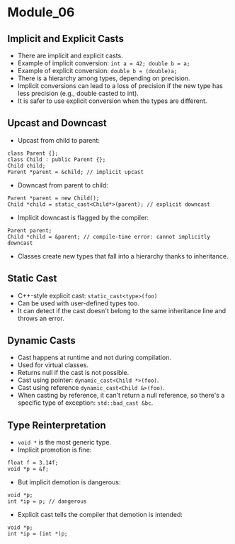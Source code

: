 # Module_06

## Implicit and Explicit Casts
- There are implicit and explicit casts.
- Example of implicit conversion: `int a = 42; double b = a;`
- Example of explicit conversion: `double b = (double)a;`
- There is a hierarchy among types, depending on precision.
- Implicit conversions can lead to a loss of precision if the new type has less precision (e.g., double casted to int).
- It is safer to use explicit conversion when the types are different.

## Upcast and Downcast
- Upcast from child to parent:
```
class Parent {};
class Child : public Parent {};
Child child;
Parent *parent = &child; // implicit upcast
```

- Downcast from parent to child:
```
Parent *parent = new Child();
Child *child = static_cast<Child*>(parent); // explicit downcast
```

- Implicit downcast is flagged by the compiler:
```
Parent parent;
Child *child = &parent; // compile-time error: cannot implicitly downcast
```
- Classes create new types that fall into a hierarchy thanks to inheritance.

## Static Cast
- C++-style explicit cast: `static_cast<type>(foo)`
- Can be used with user-defined types too.
- It can detect if the cast doesn't belong to the same inheritance line and throws an error.

## Dynamic Casts
- Cast happens at runtime and not during compilation.
- Used for virtual classes.
- Returns null if the cast is not possible.
- Cast using pointer: `dynamic_cast<Child *>(foo)`.
- Cast using reference `dynamic_cast<Child &>(foo)`.
- When casting by reference, it can't return a null reference, so there's a specific type of exception: `std::bad_cast &bc`.

## Type Reinterpretation
- `void *` is the most generic type.
- Implicit promotion is fine:
```
float f = 3.14f;
void *p = &f;
```

- But implicit demotion is dangerous:
```
void *p;
int *ip = p; // dangerous
```

- Explicit cast tells the compiler that demotion is intended:
```
void *p;
int *ip = (int *)p;
```
